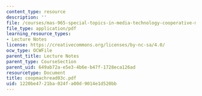 ```yaml
---
content_type: resource
description: ''
file: /courses/mas-965-special-topics-in-media-technology-cooperative-machines-fall-2003/1220be4721ba024fa00d9014e1d520bb_coopmachread03c.pdf
file_type: application/pdf
learning_resource_types:
- Lecture Notes
license: https://creativecommons.org/licenses/by-nc-sa/4.0/
ocw_type: OCWFile
parent_title: Lecture Notes
parent_type: CourseSection
parent_uid: 649ab72a-e5e3-4b6e-b47f-1728eca126ad
resourcetype: Document
title: coopmachread03c.pdf
uid: 1220be47-21ba-024f-a00d-9014e1d520bb
---
```

